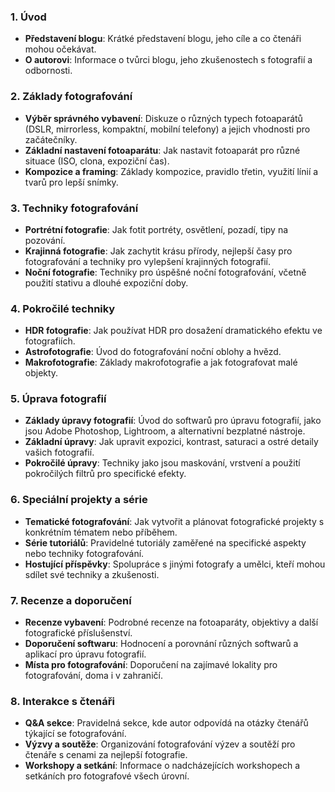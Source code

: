 ### 1\. Úvod

*   **Představení blogu**: Krátké představení blogu, jeho cíle a co čtenáři mohou očekávat.
*   **O autorovi**: Informace o tvůrci blogu, jeho zkušenostech s fotografií a odbornosti.

### 2\. Základy fotografování

*   **Výběr správného vybavení**: Diskuze o různých typech fotoaparátů (DSLR, mirrorless, kompaktní, mobilní telefony) a jejich vhodnosti pro začátečníky.
*   **Základní nastavení fotoaparátu**: Jak nastavit fotoaparát pro různé situace (ISO, clona, expoziční čas).
*   **Kompozice a framing**: Základy kompozice, pravidlo třetin, využití línií a tvarů pro lepší snímky.

### 3\. Techniky fotografování

*   **Portrétní fotografie**: Jak fotit portréty, osvětlení, pozadí, tipy na pozování.
*   **Krajinná fotografie**: Jak zachytit krásu přírody, nejlepší časy pro fotografování a techniky pro vylepšení krajinných fotografií.
*   **Noční fotografie**: Techniky pro úspěšné noční fotografování, včetně použití stativu a dlouhé expoziční doby.

### 4\. Pokročilé techniky

*   **HDR fotografie**: Jak používat HDR pro dosažení dramatického efektu ve fotografiích.
*   **Astrofotografie**: Úvod do fotografování noční oblohy a hvězd.
*   **Makrofotografie**: Základy makrofotografie a jak fotografovat malé objekty.

### 5\. Úprava fotografií
*   **Základy úpravy fotografií**: Úvod do softwarů pro úpravu fotografií, jako jsou Adobe Photoshop, Lightroom, a alternativní bezplatné nástroje.
*   **Základní úpravy**: Jak upravit expozici, kontrast, saturaci a ostré detaily vašich fotografií.
*   **Pokročilé úpravy**: Techniky jako jsou maskování, vrstvení a použití pokročilých filtrů pro specifické efekty.

### 6\. Speciální projekty a série

*   **Tematické fotografování**: Jak vytvořit a plánovat fotografické projekty s konkrétním tématem nebo příběhem.
*   **Série tutoriálů**: Pravidelné tutoriály zaměřené na specifické aspekty nebo techniky fotografování.
*   **Hostující příspěvky**: Spolupráce s jinými fotografy a umělci, kteří mohou sdílet své techniky a zkušenosti.

### 7\. Recenze a doporučení

*   **Recenze vybavení**: Podrobné recenze na fotoaparáty, objektivy a další fotografické příslušenství.
*   **Doporučení softwaru**: Hodnocení a porovnání různých softwarů a aplikací pro úpravu fotografií.
*   **Místa pro fotografování**: Doporučení na zajímavé lokality pro fotografování, doma i v zahraničí.

### 8\. Interakce s čtenáři

*   **Q&A sekce**: Pravidelná sekce, kde autor odpovídá na otázky čtenářů týkající se fotografování.
*   **Výzvy a soutěže**: Organizování fotografování výzev a soutěží pro čtenáře s cenami za nejlepší fotografie.
*   **Workshopy a setkání**: Informace o nadcházejících workshopech a setkáních pro fotografové všech úrovní.